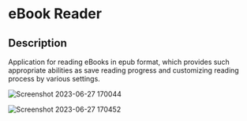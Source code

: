 # eBook Reader
## Description

Application for reading eBooks in epub format, which provides such appropriate abilities as save reading progress and customizing reading process by various settings.

![Screenshot 2023-06-27 170044](https://github.com/Kant45/eBook-Reader/assets/61265411/ae92ce15-7732-436d-ad3c-cd904653a4cc)

![Screenshot 2023-06-27 170452](https://github.com/Kant45/eBook-Reader/assets/61265411/3b2321ef-1c80-420f-99d4-7f9ad277b5c7)
